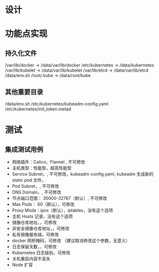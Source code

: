 # 设计

# 功能点实现

## 持久化文件

/var/lib/docker -> /data/var/lib/docker
/etc/kubernetes -> /data/kubernetes
/var/lib/kubelet -> /data/var/lib/kubelet
/var/lib/etcd -> /data/var/lib/etcd
/data/env.sh
/root/.kube -> /data/root/kube

## 其他重要目录
/data/env.sh
/etc/kubernetes/kubeadm-config.yaml
/etc/kubernetes/init_token.metad

# 


# 测试

## 集成测试用例

- 网络插件：Calico，Flannel , 不可修改
- 主机类型：性能型，超高性能型
- Service Subnet，, 不可修改，kubeadm-config.yaml, kubeadm 生成新的 static pod 文件，
- Pod Subnet，, 不可修改
- DNS Domain，, 不可修改
- 节点端口范围： 30000-32767（默认）, 不可修改
- Max Pods： 60（默认），可修改
- Proxy Mode：ipvs（默认），iptables，没有这个选项
- 主机 Hosts 记录，没有这个选项
- 镜像仓库地址，，可修改
- 非安全镜像仓库地址，，可修改
- 私有镜像服务端，可修改
- docker 网桥掩码，可修改 （建议取消修改这个参数，无意义）
- 日志保留天数，，可修改
- Kubernetes 日志级别，可修改
- 关机重启内容不丢失
- Node 扩容